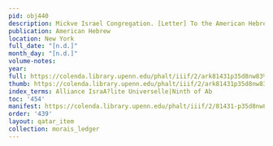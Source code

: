 ```yaml
---
pid: obj440
description: Mickve Israel Congregation. [Letter] To the American Hebrew [...].
publication: American Hebrew
location: New York
full_date: "[n.d.]"
month_day: "[n.d.]"
volume-notes:
year:
full: https://colenda.library.upenn.edu/phalt/iiif/2/ark81431p35d8nw83%2FSHA256E-s7213659--b73229472850320458622be085bd6f8249a80d69c7c86063f5299be8783c0624.jpeg/full/3500,/0/default.jpg
thumb: https://colenda.library.upenn.edu/phalt/iiif/2/ark81431p35d8nw83%2FSHA256E-s7213659--b73229472850320458622be085bd6f8249a80d69c7c86063f5299be8783c0624.jpeg/full/!200,200/0/default.jpg
index_terms: Alliance IsraA?lite Universelle|Ninth of Ab
toc: '454'
manifest: https://colenda.library.upenn.edu/phalt/iiif/2/81431-p35d8nw83/manifest
order: '439'
layout: qatar_item
collection: morais_ledger
---
```


